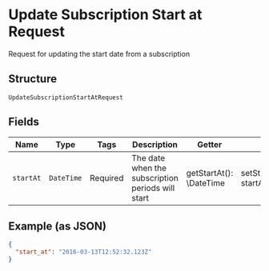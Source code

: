 
# Update Subscription Start at Request

Request for updating the start date from a subscription

## Structure

`UpdateSubscriptionStartAtRequest`

## Fields

| Name | Type | Tags | Description | Getter | Setter |
|  --- | --- | --- | --- | --- | --- |
| `startAt` | `DateTime` | Required | The date when the subscription periods will start | getStartAt(): \DateTime | setStartAt(\DateTime startAt): void |

## Example (as JSON)

```json
{
  "start_at": "2016-03-13T12:52:32.123Z"
}
```

